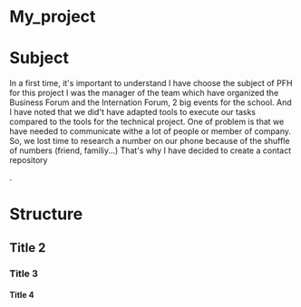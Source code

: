 # My_project

<h1>Subject</h1>

<p>In a first time, it's important to understand I have choose the subject of PFH for this project
I was the manager of the team which have organized the Business Forum and the Internation Forum, 2 big events for the school.
And I have noted that we did't have adapted tools to execute our tasks compared to the tools for the technical project.
One of problem is that we have needed to communicate withe a lot of people or member of company. So, we lost time to research a number on our phone because of the shuffle of numbers (friend, familiy...) That's why I have decided to create a contact repository </p>.

<h1>Structure</h1>



<h2>Title 2</h2>
<h3>Title 3</h3>
<h4>Title 4</h4>

